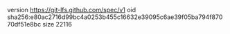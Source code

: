 version https://git-lfs.github.com/spec/v1
oid sha256:e80ac2716d99bc4a0253b455c16632e39095c6ae39f05ba794f87070df51e8bc
size 22116
